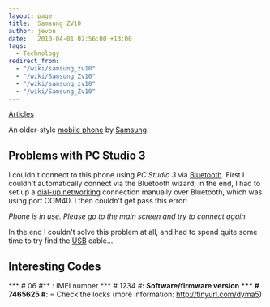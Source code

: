 ```yaml
---
layout: page
title:  Samsung ZV10
author: jevon
date:   2010-04-01 07:56:00 +13:00
tags:
  - Technology
redirect_from:
  - "/wiki/samsung_zv10"
  - "/wiki/Samsung Zv10"
  - "/wiki/samsung zv10"
  - "/wiki/Samsung_Zv10"
---
```


[Articles](Articles.md)

An older-style [mobile phone](mobile-phone.md) by [Samsung](samsung.md).

## Problems with PC Studio 3
I couldn't connect to this phone using _PC Studio 3_ via [Bluetooth](bluetooth.md). First I couldn't automatically connect via the Bluetooth wizard; in the end, I had to set up a [dial-up networking](dial-up-networking.md) connection manually over Bluetooth, which was using port COM40. I then couldn't get pass this error:

_Phone is in use. Please go to the main screen and try to connect again._

In the end I couldn't solve this problem at all, and had to spend quite some time to try find the [USB](usb.md) cable...

## Interesting Codes
*** # 06 #** : IMEI number
*** # 1234 #**: Software/firmware version
*** # 7465625 #**: = Check the locks (more information: http://tinyurl.com/dyma5)
